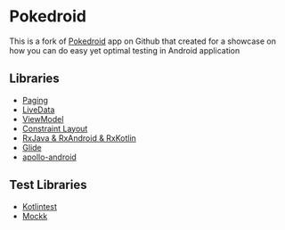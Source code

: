 # Pokedroid

This is a fork of [Pokedroid](https://github.com/rnitame/pokedroid) app on Github that created for a showcase
on how you can do easy yet optimal testing in Android application

## Libraries
- [Paging](https://developer.android.com/topic/libraries/architecture/paging.html#overview)
- [LiveData](https://developer.android.com/topic/libraries/architecture/livedata.html)
- [ViewModel](https://developer.android.com/topic/libraries/architecture/viewmodel.html)
- [Constraint Layout](https://developer.android.com/training/constraint-layout/index.html)
- [RxJava & RxAndroid & RxKotlin](https://github.com/ReactiveX/RxAndroid)
- [Glide](https://github.com/bumptech/glide)
- [apollo-android](https://github.com/apollographql/apollo-android/)

## Test Libraries
- [Kotlintest](https://github.com/kotlintest/kotlintest)
- [Mockk](https://mockk.io/)

